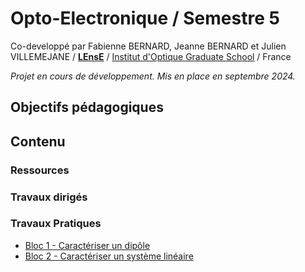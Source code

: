 # Opto-Electronique / Semestre 5Co-developpé par Fabienne BERNARD, Jeanne BERNARD et Julien VILLEMEJANE / **[LEnsE](http://lense.institutoptique.fr)** / [Institut d'Optique Graduate School](https://www.institutoptique.fr) / France*Projet en cours de développement. Mis en place en septembre 2024.*## Objectifs pédagogiques## Contenu### Ressources### Travaux dirigés### Travaux Pratiques* [Bloc 1 - Caractériser un dipôle](../OptoElectronique/TP/S5_OptoElectronique_TP_Bloc1.pdf)  * [Bloc 2 - Caractériser un système linéaire](../OptoElectronique/TP/S5_OptoElectronique_TP_Bloc2.pdf)  